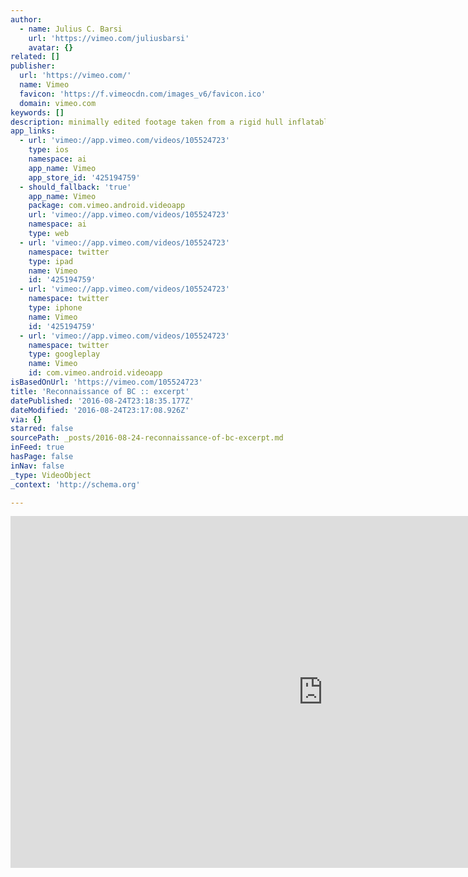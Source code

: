 ```yaml
---
author:
  - name: Julius C. Barsi
    url: 'https://vimeo.com/juliusbarsi'
    avatar: {}
related: []
publisher:
  url: 'https://vimeo.com/'
  name: Vimeo
  favicon: 'https://f.vimeocdn.com/images_v6/favicon.ico'
  domain: vimeo.com
keywords: []
description: minimally edited footage taken from a rigid hull inflatable boat (RHIB)
app_links:
  - url: 'vimeo://app.vimeo.com/videos/105524723'
    type: ios
    namespace: ai
    app_name: Vimeo
    app_store_id: '425194759'
  - should_fallback: 'true'
    app_name: Vimeo
    package: com.vimeo.android.videoapp
    url: 'vimeo://app.vimeo.com/videos/105524723'
    namespace: ai
    type: web
  - url: 'vimeo://app.vimeo.com/videos/105524723'
    namespace: twitter
    type: ipad
    name: Vimeo
    id: '425194759'
  - url: 'vimeo://app.vimeo.com/videos/105524723'
    namespace: twitter
    type: iphone
    name: Vimeo
    id: '425194759'
  - url: 'vimeo://app.vimeo.com/videos/105524723'
    namespace: twitter
    type: googleplay
    name: Vimeo
    id: com.vimeo.android.videoapp
isBasedOnUrl: 'https://vimeo.com/105524723'
title: 'Reconnaissance of BC :: excerpt'
datePublished: '2016-08-24T23:18:35.177Z'
dateModified: '2016-08-24T23:17:08.926Z'
via: {}
starred: false
sourcePath: _posts/2016-08-24-reconnaissance-of-bc-excerpt.md
inFeed: true
hasPage: false
inNav: false
_type: VideoObject
_context: 'http://schema.org'

---
```

<iframe src="https://cdn.embedly.com/widgets/media.html?src=https%3A%2F%2Fplayer.vimeo.com%2Fvideo%2F105524723&amp;url=https%3A%2F%2Fvimeo.com%2F105524723&amp;image=https%3A%2F%2Fi.vimeocdn.com%2Fvideo%2F570227569_1280.jpg&amp;key=b7d04c9b404c499eba89ee7072e1c4f7&amp;type=text%2Fhtml&amp;schema=vimeo" width="1000" height="563" scrolling="no" frameborder="0" allowfullscreen="" style=""></iframe>